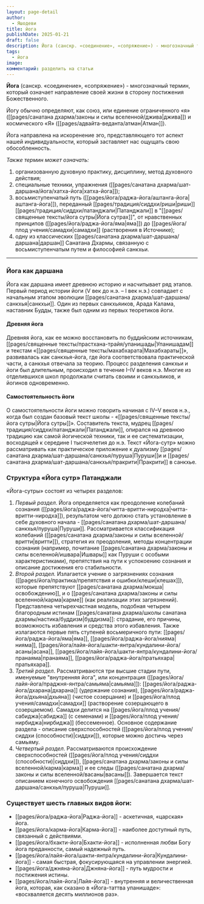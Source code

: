```yaml
---
layout: page-detail
author:
  - Яшодеви
title: йога
publishDate: 2025-01-21
draft: false
description: Йога (санскр. «соединение», «сопряжение») - многозначный термин, который может означать жизненные принципы, направление своей жизни в сторону постижения Божественного, а также организованную духовную практику, дисциплину, метод духовного действия.
tags:
  - йога
image: 
комментарий: разделить на статьи
---
```

**Йога** (санскр. «соединение», «сопряжение») - многозначный термин, который означает направление своей жизни в сторону постижения Божественного.

Йогу обычно определяют, как союз, или единение ограниченного «я» ([[pages/санатана дхарма/законы и силы вселенной/джива|джива]]) и космического «Я» ([[pages/адвайта-веданта/атман|Атман]]). 

Йога направлена на искоренение эго, представляющего тот аспект нашей индивидуальности, который заставляет нас ощущать свою обособленность.

*Также термин может означать:*

1. организованную духовную практику, дисциплину, метод духовного действия;
2. специальные техники, упражнения ([[pages/санатана дхарма/шат-даршана/йога/хатха-йога|хатха-йога]]);
3. восьмиступенчатый путь ([[pages/йога/раджа-йога/аштанга-йога|аштанга-йога]]), переданный [[pages/традиция/сиддхи/риши|риши]] [[pages/традиция/сиддхи/патанджали|Патанджали]] в "[[pages/священные тексты/йога сутры|Йога сутрах]]", от нравственных принципов ([[pages/йога/раджа-йога/яма|яма]]) до [[pages/йога/плод учения/самадхи|самадхи]] (растворения в Источнике);
4. одну из классических [[pages/санатана дхарма/шат-даршана/даршана|даршан]] Санатана Дхармы, связанную с восьмиступенчатым путем и философией санкхьи.

---
### Йога как даршана

Йога как даршана имеет древнюю историю и насчитывает ряд этапов. Первый период истории йоги (V век до н.э. – I век н.э.) совпадает с начальным этапом эволюции [[pages/санатана дхарма/шат-даршана/санкхья|санкхьи]]. Один из первых санкхьяиков, Арада Калама, наставник Будды, также был одним из первых теоретиков йоги.

#### Древняя йога

Древняя йога, как ее можно восстановить по буддийским источникам, [[pages/священные тексты/прастхана-трайя/упанишады|Упанишадам]] и текстам «[[pages/священные тексты/махабхарата|Махабхараты]]», развивалась как санкхья-йога, где йога соответствовала практической части, а санкхья отвечала за теорию. Процесс разделения санкхьи и йоги был длительным, происходил в течение I–IV веков н.э. Многие из отделившихся школ продолжали считать своими и санкхьяиков, и йогинов одновременно.

#### Самостоятельность йоги

О самостоятельности йоги можно говорить начиная с IV–V веков н.э., когда был создан базовый текст школы - «[[pages/священные тексты/йога сутры|Йога сутры]]». Составитель текста, мудрец [[pages/традиция/сиддхи/патанджали|Патанджали]], опирался на древнюю традицию как самой йогической техники, так и ее систематизации, восходящей к середине I тысячелетия до н.э. Текст «Йога-сутр» можно рассматривать как практическое приложение к дуализму [[pages/санатана дхарма/шат-даршана/санкхья/пуруша|Пуруши]]и и [[pages/санатана дхарма/шат-даршана/санкхья/пракрити|Пракрити]] в санкхье.

### Структура «Йога сутр» Патанджали

«Йога-сутры» состоят из четырех разделов:

1. *Первый раздел*. Йога определяется как преодоление колебаний сознания ([[pages/йога/раджа-йога/читта-вритти-ниродха|читта-вритти-ниродха]]), результатом чего должно стать установление в себе духовного начала - [[pages/санатана дхарма/шат-даршана/санкхья/пуруша|Пуруши]]. Рассматривается классификация колебаний ([[pages/санатана дхарма/законы и силы вселенной/вритти|вритти]]), стратегия их преодоления, методы концентрации сознания (например, почитание [[pages/санатана дхарма/законы и силы вселенной/ишвара|Ишвары]] как Пуруши с особыми характеристиками), препятствия на пути к успокоению сознания и описание достижения его стабильности.
2. *Второй раздел.* Излагается учение о загрязнениях сознания ([[pages/йога/практика/препятствия и ошибки/клеши|клешах]]), которые препятствуют [[pages/санатана дхарма/мокша|освобождению]], и о [[pages/санатана дхарма/законы и силы вселенной/карма|карме]] (как реализации этих загрязнений). Представлена четырехчастная модель, подобная четырем благородным истинам [[pages/санатана дхарма/школы санатана дхармы/настика/буддизм|буддизма]]: страдание, его причины, возможность избавления и средства этого избавления. Также излагаются первые пять ступеней восьмеричного пути: [[pages/йога/раджа-йога/яма|яма]], [[pages/йога/раджа-йога/нияма|нияма]], [[pages/йога/лайя-йога/шакти-янтра/кундалини-йога/асаны|асана]], [[pages/йога/лайя-йога/шакти-янтра/кундалини-йога/пранаяма|пранаяма]], [[pages/йога/раджа-йога/пратьяхара|пратьяхара]].
3. *Третий раздел*. Рассматриваются три высшие стадии пути, именуемые "внутренняя йога", или концентрация ([[pages/йога/лайя-йога/праджня-янтра/самьяма|самьяма]]): [[pages/йога/раджа-йога/дхарана|дхарана]] (удержание сознания), [[pages/йога/раджа-йога/дхьяна|дхьяна]] (чистое созерцание) и [[pages/йога/плод учения/самадхи|самадхи]] (растворение созерцающего в созерцаемом). Самадхи делится на [[pages/йога/плод учения/сабиджа|сабиджа]] (с семенами) и [[pages/йога/плод учения/нирбиджа|нирбиджа]] (бессеменное). Основное содержание раздела - описание сверхспособностей ([[pages/йога/плод учения/сиддхи (способности)|сиддхи]]), которые можно достичь через самьяму.
4. *Четвертый раздел*. Рассматриваются происхождение сверхспособностей ([[pages/йога/плод учения/сиддхи (способности)|сиддхи]]), [[pages/санатана дхарма/законы и силы вселенной/карма|карма]] и ее следы ([[pages/санатана дхарма/законы и силы вселенной/васаны|васаны]]). Завершается текст описанием конечного освобождения [[pages/санатана дхарма/шат-даршана/санкхья/пуруша|Пуруши]].

### Существует шесть главных видов йоги: 

- [[pages/йога/раджа-йога|Раджа-йога]] - аскетичная, «царская» йога.
- [[pages/йога/карма-йога|Карма-йога]] - наиболее доступный путь, связанный с действиями.
- [[pages/йога/бхакти-йога|Бхакти-йога]] - исполненная любви Богу йога преданности, самый надежный путь.
- [[pages/йога/лайя-йога/шакти-янтра/кундалини-йога|Кундалини-йога]] - самая быстрая, фокусирующаяся на управлении энергией.
- [[pages/йога/джняна-йога|Джняна-йога]] - путь мудрости и постижения истины.
- [[pages/йога/лайя-йога|Лайя-йога]] - внутренняя и величественная йога, которая, как сказано в «Йога-таттва упанишаде»: «восхваляется десять миллионов раз».